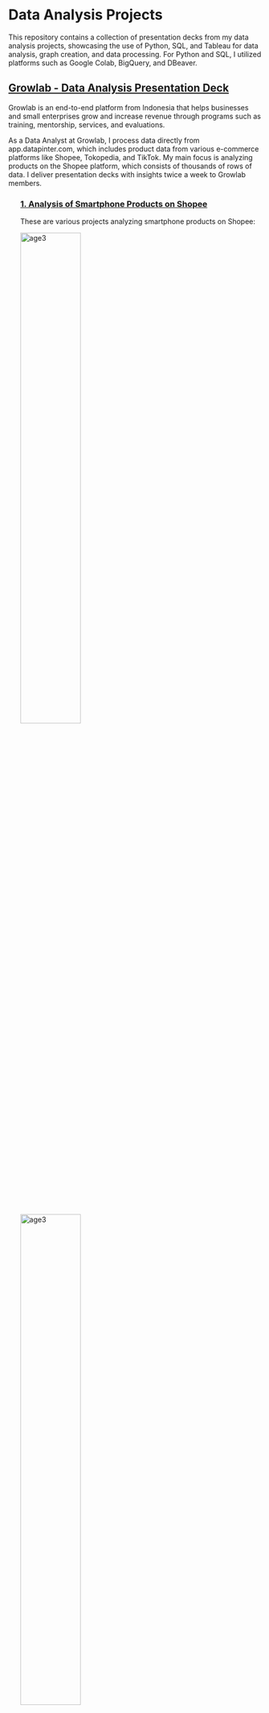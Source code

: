 <h1>Data Analysis Projects</h1>
<p>This repository contains a collection of presentation decks from my data analysis projects, showcasing the use of Python, SQL, and Tableau for data analysis, graph creation, and data processing. For Python and SQL, I utilized platforms such as Google Colab, BigQuery, and DBeaver.</p>

<h2><a href="https://github.com/jvontama96/Data-Analysis-Project/tree/main/Growlab%20Data%20Analysis%20Presentation%20Deck">Growlab - Data Analysis Presentation Deck</a></h2>
<p>Growlab is an end-to-end platform from Indonesia that helps businesses and small enterprises grow and increase revenue through programs such as training, mentorship, services, and evaluations.</p>
<p>As a Data Analyst at Growlab, I process data directly from app.datapinter.com, which includes product data from various e-commerce platforms like Shopee, Tokopedia, and TikTok. My main focus is analyzing products on the Shopee platform, which consists of thousands of rows of data. I deliver presentation decks with insights twice a week to Growlab members.</p>

<ul>
<h3><a href="https://github.com/jvontama96/Data-Analysis-Project/tree/main/Growlab%20-%20Data%20Analysis/Shopee%20Smartphone">1. Analysis of Smartphone Products on Shopee</a></h3>
<p>These are various projects analyzing smartphone products on Shopee:</p>
 
 <a href="https://github.com/jvontama96/Data-Analysis-Project/blob/main/Growlab%20-%20Data%20Analysis/Shopee%20Smartphone/Analisis%20Brand%20Smartphone%20berdasarkan%20Rating%2C%20Sales%2C%20Wishlist%2C%20dan%20Omset%20pada%20Platform%20Shopee..pdf" target="_blank">
  <img 
    src="https://github.com/jvontama96/Data-Analysis-Project/blob/main/Growlab%20-%20Data%20Analysis/Shopee%20Smartphone/coverandslide/cover5.png?raw=true" 
    alt="age3" 
    style="width:50%; max-width:400px;">
  <img 
  src="https://github.com/jvontama96/Data-Analysis-Project/blob/main/Growlab%20-%20Data%20Analysis/Shopee%20Smartphone/coverandslide/slides5.1.png?raw=true" alt="age3" style="width:50%; max-width:400px;">
  <img 
  src="https://github.com/jvontama96/Data-Analysis-Project/blob/main/Growlab%20-%20Data%20Analysis/Shopee%20Smartphone/coverandslide/slides5.2.png?raw=true" alt="age3" style="width:50%; max-width:400px;">
  </a>

<a href="https://github.com/jvontama96/Data-Analysis-Project/blob/main/Growlab%20-%20Data%20Analysis/Shopee%20Smartphone/Analisis%20Penjualan%20Smartphone%20pada%20Platform%20Shopee%20%20Insight%20dan%20Rekomendasi%20berdasarkan%20Wilayah.pdf" target="_blank">
  <img 
  src="https://github.com/jvontama96/Data-Analysis-Project/blob/main/Growlab%20-%20Data%20Analysis/Shopee%20Smartphone/coverandslide/cover6.png?raw=true" alt="age3" style="width:50%; max-width:400px;">
  <img 
  src="https://github.com/jvontama96/Data-Analysis-Project/blob/main/Growlab%20-%20Data%20Analysis/Shopee%20Smartphone/coverandslide/slides6.1.png?raw=true" alt="age3" style="width:50%; max-width:400px;"> 
  <img 
  src="https://github.com/jvontama96/Data-Analysis-Project/blob/main/Growlab%20-%20Data%20Analysis/Shopee%20Smartphone/coverandslide/slides6.2.png?raw=true" alt="age3" style="width:50%; max-width:400px;">
 </a>

 
<a href="https://github.com/jvontama96/Data-Analysis-Project/blob/main/Growlab%20-%20Data%20Analysis/Shopee%20Smartphone/Analisis%20pengaruh%20Rating%20dan%20Stock%20terhadap%20Penjualan%20Brand%20Smartphone%20pada%20Platform%20Shopee.pdf" target="_blank">
  <img 
  src="https://github.com/jvontama96/Data-Analysis-Project/blob/main/Growlab%20-%20Data%20Analysis/Shopee%20Smartphone/coverandslide/cover7.png?raw=true" alt="age3" style="width:50%; max-width:400px;">
  <img 
  src="https://github.com/jvontama96/Data-Analysis-Project/blob/main/Growlab%20-%20Data%20Analysis/Shopee%20Smartphone/coverandslide/slides7.1.png?raw=true" alt="age3" style="width:50%; max-width:400px;"> 
  <img 
  src="https://github.com/jvontama96/Data-Analysis-Project/blob/main/Growlab%20-%20Data%20Analysis/Shopee%20Smartphone/coverandslide/slides7.2.png?raw=true" alt="age3" style="width:50%; max-width:400px;">

<h3><a href="https://github.com/jvontama96/Data-Analysis-Project/tree/main/Growlab%20-%20Data%20Analysis/Shopee%20-%20Men%20Shoes">2. Analysis of Men Shoes Products on Shopee</a></h3>
<p>These are various projects analyzing Men Shoes Products on Shopee:</p>

 <a href="https://github.com/jvontama96/Data-Analysis-Project/blob/main/Growlab%20-%20Data%20Analysis/Shopee%20-%20Men%20Shoes/Analisa%20Top%20Product%20Sepatu%20Pria%20pada%20Platform%20Shopee.pdf" target="_blank">
  <img 
    src="https://github.com/jvontama96/Data-Analysis-Project/blob/main/Growlab%20-%20Data%20Analysis/Shopee%20-%20Men%20Shoes/coverandslide/cover1.png?raw=true" 
    alt="age3" 
    style="width:50%; max-width:400px;">
  <img 
    src="https://github.com/jvontama96/Data-Analysis-Project/blob/main/Growlab%20-%20Data%20Analysis/Shopee%20-%20Men%20Shoes/coverandslide/slides1.png?raw=true" 
    alt="age3" 
    style="width:50%; max-width:400px;">
   <img 
    src="https://github.com/jvontama96/Data-Analysis-Project/blob/main/Growlab%20-%20Data%20Analysis/Shopee%20-%20Men%20Shoes/coverandslide/slides1.2.png?raw=true" 
    alt="age3" 
    style="width:50%; max-width:400px;">
  </a>

  <a href="https://github.com/jvontama96/Data-Analysis-Project/blob/main/Growlab%20-%20Data%20Analysis/Shopee%20-%20Men%20Shoes/Pengaruh%20Wilayah%20Terhadap%20Penjualan%20Sepatu%20Pria%20di%20Shopee%20.pdf" target="_blank">
  <img 
    src="https://github.com/jvontama96/Data-Analysis-Project/blob/main/Growlab%20-%20Data%20Analysis/Shopee%20-%20Men%20Shoes/coverandslide/cover8.png?raw=true" 
    alt="age3" 
    style="width:50%; max-width:400px;">
  <img 
    src="https://github.com/jvontama96/Data-Analysis-Project/blob/main/Growlab%20-%20Data%20Analysis/Shopee%20-%20Men%20Shoes/coverandslide/slides8.1.png?raw=true" 
    alt="age3" 
    style="width:50%; max-width:400px;">
   <img 
    src="https://github.com/jvontama96/Data-Analysis-Project/blob/main/Growlab%20-%20Data%20Analysis/Shopee%20-%20Men%20Shoes/coverandslide/slides8.2.png?raw=true" 
    alt="age3" 
    style="width:50%; max-width:400px;">
  </a>

  <h3><a href="https://github.com/jvontama96/Data-Analysis-Project/tree/main/Growlab%20-%20Data%20Analysis/Shopee%20-%20Sneakers">3. Analysis of Sneaker Brands on Shopee</a></h3>
<p>These are various projects analyzing Sneaker Brands on Shopee:</p>

<a href="https://github.com/jvontama96/Data-Analysis-Project/blob/main/Growlab%20-%20Data%20Analysis/Shopee%20-%20Sneakers/Analisa%20Trend%20Brand%20Sneakers%20untuk%20Pria%20pada%20Platform%20Shopee.pdf" target="_blank">
  <img 
    src="https://github.com/jvontama96/Data-Analysis-Project/blob/main/Growlab%20-%20Data%20Analysis/Shopee%20-%20Sneakers/coverandslide/cover2.png?raw=true" 
    alt="age3" 
    style="width:50%; max-width:400px;">
 <img 
    src="https://github.com/jvontama96/Data-Analysis-Project/blob/main/Growlab%20-%20Data%20Analysis/Shopee%20-%20Sneakers/coverandslide/slides2.1.png?raw=true" 
    alt="age3" 
    style="width:50%; max-width:400px;">
  <img 
    src="https://github.com/jvontama96/Data-Analysis-Project/blob/main/Growlab%20-%20Data%20Analysis/Shopee%20-%20Sneakers/coverandslide/slides2.2.png?raw=true" 
    alt="age3" 
    style="width:50%; max-width:400px;">
  </a>
  
 <a href="https://github.com/jvontama96/Data-Analysis-Project/blob/main/Growlab%20-%20Data%20Analysis/Shopee%20-%20Sneakers/Analisis%20Popularitas%2C%20Daya%20Beli%2C%20dan%20Kesiapan%20Inventori%20Brand%20Sneakers%20Pria%20%26%20Wanita.pdf" target="_blank">
  <img 
    src="https://github.com/jvontama96/Data-Analysis-Project/blob/main/Growlab%20-%20Data%20Analysis/Shopee%20-%20Sneakers/coverandslide/cover4.png?raw=true" 
    alt="age3" 
    style="width:50%; max-width:400px;">
 <img 
    src="https://github.com/jvontama96/Data-Analysis-Project/blob/main/Growlab%20-%20Data%20Analysis/Shopee%20-%20Sneakers/coverandslide/slides4.1.png?raw=true" 
    alt="age3" 
    style="width:50%; max-width:400px;">
  </a>
   <img 
    src="https://github.com/jvontama96/Data-Analysis-Project/blob/main/Growlab%20-%20Data%20Analysis/Shopee%20-%20Sneakers/coverandslide/slides3.1.png?raw=true" 
    alt="age3" 
    style="width:50%; max-width:400px;">
    <img 
    src="https://github.com/jvontama96/Data-Analysis-Project/blob/main/Growlab%20-%20Data%20Analysis/Shopee%20-%20Sneakers/coverandslide/slides3.2.png?raw=true" 
    alt="age3" 
    style="width:50%; max-width:400px;">
  
 <h3><a  href=https://github.com/jvontama96/Data-Analysis-Project/blob/main/Growlab%20-%20Data%20Analysis/Analisis%20Trend%20Brand%20Kosmetik%20Wajah%20pada%20Platform%20Shopee.pdf">4. Analysis of Cosmetic Brands on Shopee</h3>
   <img 
    src="https://github.com/jvontama96/Data-Analysis-Project/blob/main/Growlab%20-%20Data%20Analysis/coverandslide/cover9.png?raw=true" 
    alt="age3" 
    style="width:50%; max-width:400px;">
  <img 
    src="https://github.com/jvontama96/Data-Analysis-Project/blob/main/Growlab%20-%20Data%20Analysis/coverandslide/slides9.1.png?raw=true" 
    alt="age3" 
    style="width:50%; max-width:400px;">
  <img 
    src="https://github.com/jvontama96/Data-Analysis-Project/blob/main/Growlab%20-%20Data%20Analysis/coverandslide/slides9.2.png?raw=true" 
    alt="age3" 
    style="width:50%; max-width:400px;">
 </a>
</ul>

<h2><a href="https://github.com/jvontama96/Data-Analysis-Project/blob/main/DVD%20Rental%20Data%20Processing%20using%20SQL.pdf">Data Processing using SQL</a></h2>

 <img 
    src="https://github.com/jvontama96/Data-Analysis-Project/blob/main/sql1.png?raw=true" 
    alt="sq1" 
    style="width:50%; max-width:400px;">
  <img 
    src="https://github.com/jvontama96/Data-Analysis-Project/blob/main/sql2.png?raw=true" 
    alt="age3" 
    style="width:50%; max-width:400px;">
<p>This project highlights my expertise in SQL by performing various analytical tasks on a DVD rental dataset using <strong>PostgreSQL</strong> and <strong>DBeaver</strong>. Below are the skills demonstrated:</p>
<ul>
  <li><strong>Data Retrieval (SELECT Queries):</strong> Extracted specific columns such as <code>first_name</code> and <code>last_name</code> with filtering conditions (e.g., names like Jennifer, Nick, or Ed).</li>
  <li><strong>Aggregation and Filtering:</strong> Calculated total amounts for <code>payment_id</code> exceeding a defined threshold, and grouped numeric data (e.g., <code>film_length</code>) into categories.</li>
  <li><strong>Sorting and Ordering:</strong> Ordered query results by columns such as <code>amount</code> in ascending order.</li>
  <li><strong>Joins and Multi-Table Queries:</strong> Combined data from multiple tables (e.g., <code>rental</code> and <code>payment</code>) for comprehensive insights.</li>
  <li><strong>Grouping and Ranking:</strong> Grouped data and applied ranking functions to determine actor popularity based on the number of films acted in.</li>
  <li><strong>Date and Time Analysis:</strong> Identified overdue rentals and analyzed customer activity, such as borrowing patterns on specific days like Mondays.</li>
  <li><strong>Validation and Checking:</strong> Verified conditions, such as customers renting on Mondays more than once.</li>
  <li><strong>Descriptive Data Analysis:</strong> Generated categorized summaries for deeper data exploration.</li>
</ul>

<p>This repository demonstrates advanced SQL capabilities for data analysis, using real-world scenarios to derive meaningful insights from complex datasets.</p>
